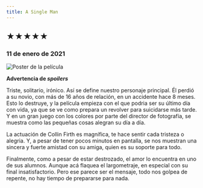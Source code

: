 ```yaml
---
title: A Single Man
---
```


## &starf;&starf;&starf;&starf;&starf;

### 11 de enero de 2021

![](../img/a_single_man.jpg "Poster de la película")

**Advertencia de *spoilers***

Triste, solitario, irónico. Así se define nuestro personaje principal.
Él perdió a su novio, con más de 16 años de relación, en un accidente hace 8 meses.
Esto lo destruye, y la película empieza con el que podria ser su último día con vida, ya que se ve como prepara un revolver para suicidarse más tarde.
Y en un gran juego con los colores por parte del director de fotografía, se muestra como las pequeñas cosas alegran su día a día.

La actuación de Collin Firth es magnífica, te hace sentir cada tristeza o alegria.
Y, a pesar de tener pocos minutos en pantalla, se nos muestran una sincera y fuerte amistad con su amiga, quien es su soporte para todo.

Finalmente, como a pesar de estar destrozado, el amor lo encuentra en uno de sus alumnos.
Aunque acá flaquea el largometraje, en especial con su final insatisfactorio.
Pero ese parece ser el mensaje, todo nos golpea de repente, no hay tiempo de prepararse para nada.
